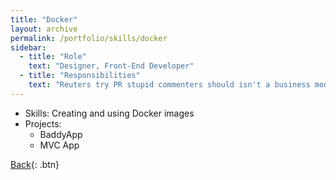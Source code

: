 ```yaml
---
title: "Docker"
layout: archive
permalink: /portfolio/skills/docker
sidebar:
  - title: "Role"
    text: "Designer, Front-End Developer"
  - title: "Responsibilities"
    text: "Reuters try PR stupid commenters should isn't a business model"
---
```


* Skills: Creating and using Docker images
* Projects:
  * BaddyApp
  * MVC App

[Back](../skills){: .btn}